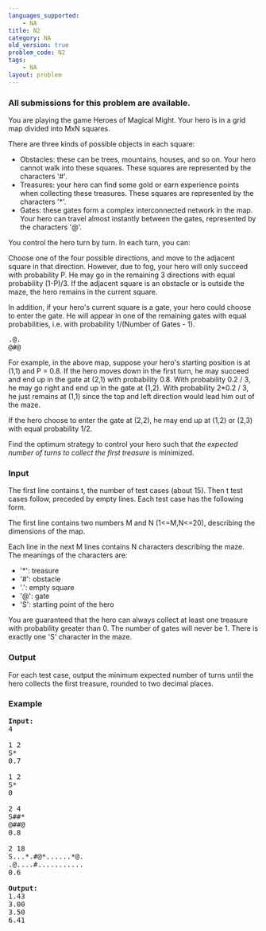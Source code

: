 ```yaml
---
languages_supported:
    - NA
title: N2
category: NA
old_version: true
problem_code: N2
tags:
    - NA
layout: problem
---
```

###  All submissions for this problem are available. 

You are playing the game Heroes of Magical Might. Your hero is in a grid map divided into MxN squares.

There are three kinds of possible objects in each square:

- Obstacles: these can be trees, mountains, houses, and so on. Your hero cannot walk into these squares. These squares are represented by the characters '#'.
- Treasures: your hero can find some gold or earn experience points when collecting these treasures. These squares are represented by the characters '\*'.
- Gates: these gates form a complex interconnected network in the map. Your hero can travel almost instantly between the gates, represented by the characters '@'.

You control the hero turn by turn. In each turn, you can:

Choose one of the four possible directions, and move to the adjacent square in that direction. However, due to fog, your hero will only succeed with probability P. He may go in the remaining 3 directions with equal probability (1-P)/3. If the adjacent square is an obstacle or is outside the maze, the hero remains in the current square.

In addition, if your hero's current square is a gate, your hero could choose to enter the gate. He will appear in one of the remaining gates with equal probabilities, i.e. with probability 1/(Number of Gates - 1).

<pre>
.@.
@#@
</pre>
For example, in the above map, suppose your hero's starting position is at (1,1) and P = 0.8. If the hero moves down in the first turn, he may succeed and end up in the gate at (2,1) with probability 0.8. With probability 0.2 / 3, he may go right and end up in the gate at (1,2). With probability 2\*0.2 / 3, he just remains at (1,1) since the top and left direction would lead him out of the maze.

If the hero choose to enter the gate at (2,2), he may end up at (1,2) or (2,3) with equal probability 1/2.

Find the optimum strategy to control your hero such that *the expected number of turns to collect the first treasure* is minimized.

### Input

The first line contains t, the number of test cases (about 15). Then t test cases follow, preceded by empty lines. Each test case has the following form.

The first line contains two numbers M and N (1&lt;=M,N&lt;=20), describing the dimensions of the map.

Each line in the next M lines contains N characters describing the maze. The meanings of the characters are:

- '\*': treasure
- '#': obstacle
- '.': empty square
- '@': gate
- 'S': starting point of the hero

You are guaranteed that the hero can always collect at least one treasure with probability greater than 0. The number of gates will never be 1. There is exactly one 'S' character in the maze.

### Output

For each test case, output the minimum expected number of turns until the hero collects the first treasure, rounded to two decimal places.

### Example

<pre>
<b>Input:</b>
4

1 2
S*
0.7

1 2
S*
0

2 4
S##*
@##@
0.8

2 18
S...*.#@*......*@.
.@....#...........
0.6

<b>Output:</b>
1.43
3.00
3.50
6.41
</pre>